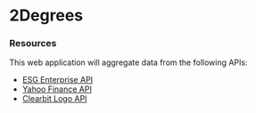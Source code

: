 # 2Degrees

### Resources

This web application will aggregate data from the following APIs:

- [ESG Enterprise API](https://www.esgenterprise.com/esg-enterprise-data-api-services/)
- [Yahoo Finance API](https://syncwith.com/yahoo-finance/yahoo-finance-api)
- [Clearbit Logo API](https://dashboard.clearbit.com/docs#logo-api)
